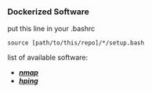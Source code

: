 ### Dockerized Software

put this line in your .bashrc
```
source [path/to/this/repo]/*/setup.bash
```

list of available software:

- [***nmap***](https://nmap.org/docs.html)
- [***hping***](http://www.hping.org/)
